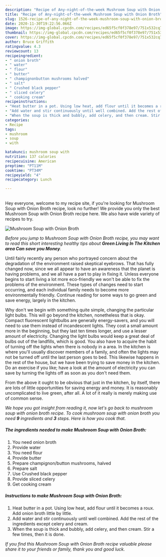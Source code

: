 ```yaml
---
description: "Recipe of Any-night-of-the-week Mushroom Soup with Onion Broth"
title: "Recipe of Any-night-of-the-week Mushroom Soup with Onion Broth"
slug: 1526-recipe-of-any-night-of-the-week-mushroom-soup-with-onion-broth
date: 2020-11-30T19:22:56.066Z
image: https://img-global.cpcdn.com/recipes/ed65f5cf0f378e97/751x532cq70/mushroom-soup-with-onion-broth-recipe-main-photo.jpg
thumbnail: https://img-global.cpcdn.com/recipes/ed65f5cf0f378e97/751x532cq70/mushroom-soup-with-onion-broth-recipe-main-photo.jpg
cover: https://img-global.cpcdn.com/recipes/ed65f5cf0f378e97/751x532cq70/mushroom-soup-with-onion-broth-recipe-main-photo.jpg
author: Bruce Griffith
ratingvalue: 4.3
reviewcount: 13
recipeingredient:
- " onion broth"
- " water"
- " flour"
- " butter"
- " champignonbutton mushrooms halved"
- " salt"
- " Crushed black pepper"
- " sliced celery"
- " cooking cream"
recipeinstructions:
- "Heat butter in a pot. Using low heat, add flour until it becomes a roux. Add onion broth little by little."
- "Add water and stir continuously until well combined. Add the rest of the ingredients except celery and cream."
- "When the soup is thick and bubbly, add celery, and then cream. Stir a few times, then it is done."
categories:
- Recipe
tags:
- mushroom
- soup
- with

katakunci: mushroom soup with 
nutrition: 137 calories
recipecuisine: American
preptime: "PT11M"
cooktime: "PT34M"
recipeyield: "4"
recipecategory: Lunch

---
```

<br>
Hey everyone, welcome to my recipe site, if you're looking for Mushroom Soup with Onion Broth recipe, look no further! We provide you only the best Mushroom Soup with Onion Broth recipe here. We also have wide variety of recipes to try.
<br>


![Mushroom Soup with Onion Broth](https://img-global.cpcdn.com/recipes/ed65f5cf0f378e97/751x532cq70/mushroom-soup-with-onion-broth-recipe-main-photo.jpg)

<i>Before you jump to Mushroom Soup with Onion Broth recipe, you may want to read this short interesting healthy tips about 
<strong>Green Living In The Kitchen area Can save you Money</strong>.</i>
</br>

Until fairly recently any person who portrayed concern about the degradation of the environment raised skeptical eyebrows. That has fully changed now, since we all appear to have an awareness that the planet is having problems, and we all have a part to play in fixing it. Unless everyone begins to start living a lot more eco-friendly we won't be able to fix the problems of the environment. These types of changes need to start occurring, and each individual family needs to become more environmentally friendly. Continue reading for some ways to go green and save energy, largely in the kitchen.

Why don't we begin with something quite simple, changing the particular light bulbs. This will go beyond the kitchen, nonetheless that is okay. Compact fluorescent lightbulbs are generally energy-savers, and you will need to use them instead of incandescent lights. They cost a small amount more in the beginning, but they last ten times longer, and use a lesser amount of electricity. Changing the light bulbs would keep a great deal of bulbs out of the landfills, which is good. You also have to acquire the habit of turning off the lights when there is nobody in a area. In the kitchen is where you'll usually discover members of a family, and often the lights may not be turned off until the last person goes to bed. This likewise happens in the rest of the house, but we have been trying to save money in the kitchen. Do an exercise if you like; have a look at the amount of electricity you can save by turning the lights off as soon as you don't need them.

From the above it ought to be obvious that just in the kitchen, by itself, there are lots of little opportunities for saving energy and money. It is reasonably uncomplicated to live green, after all. A lot of it really is merely making use of common sense.


<i>We hope you got insight from reading it, now let's go back to mushroom soup with onion broth recipe. To cook mushroom soup with onion broth you need <strong>9</strong> ingredients and <strong>3</strong> steps. Here is how you cook that.
</i>

##### The ingredients needed to make Mushroom Soup with Onion Broth:

1. You need  onion broth
1. Provide  water
1. You need  flour
1. Provide  butter
1. Prepare  champignon/button mushrooms, halved
1. Prepare  salt
1. Use  Crushed black pepper
1. Provide  sliced celery
1. Get  cooking cream


##### Instructions to make Mushroom Soup with Onion Broth:

1. Heat butter in a pot. Using low heat, add flour until it becomes a roux. Add onion broth little by little.
1. Add water and stir continuously until well combined. Add the rest of the ingredients except celery and cream.
1. When the soup is thick and bubbly, add celery, and then cream. Stir a few times, then it is done.


<i>If you find this Mushroom Soup with Onion Broth recipe valuable please share it to your friends or family, thank you and good luck.</i>
